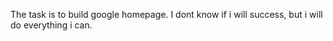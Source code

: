 The task is to build google homepage. I dont know if i will success, but i will do everything i can.